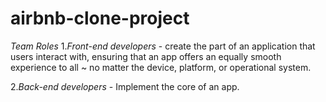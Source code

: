 # airbnb-clone-project
*Team Roles*
1._Front-end developers_ - create the part of an application that users interact with, ensuring that an app offers an equally smooth experience to all ~ no matter the device, platform, or operational system.

2._Back-end developers_ - Implement the core of an app.

